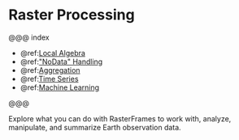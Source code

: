# Raster Processing

@@@ index

* @ref:[Local Algebra](local-algebra.md)
* @ref:["NoData" Handling](nodata-handling.md)
* @ref:[Aggregation](aggregation.md)
* @ref:[Time Series](time-series.md)
* @ref:[Machine Learning](machine-learning.md)

@@@


Explore what you can do with RasterFrames to work with, analyze, manipulate, and summarize Earth observation data.
